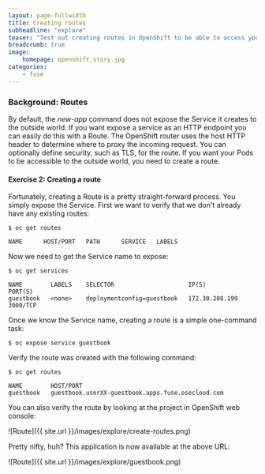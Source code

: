 ```yaml
---
layout: page-fullwidth
title: Creating routes
subheadline: "explore"
teaser: "Test out creating routes in OpenShift to be able to access your applications"
breadcrumb: true
image:
    homepage: openshift_story.jpg
categories:
    - fuse
---
```


### Background: Routes 

By default, the *new-app* command does not expose the Service it creates to the
outside world. If you want expose a service as an HTTP endpoint you can easily
do this with a Route. The OpenShift router uses the host HTTP header to
determine where to proxy the incoming request. You can optionally define
security, such as TLS, for the route. If you want your Pods to be accessible to
the outside world, you need to create a route.

#### Exercise 2: Creating a route

Fortunately, creating a Route is a pretty straight-forward process.  You simply
expose the Service. First we want to verify that we don't already have any
existing routes:

	$ oc get routes
    
    NAME      HOST/PORT   PATH      SERVICE   LABELS

Now we need to get the Service name to expose:

	$ oc get services

    NAME        LABELS    SELECTOR                     IP(S)            PORT(S)
    guestbook   <none>    deploymentconfig=guestbook   172.30.208.199   3000/TCP

Once we know the Service name, creating a route is a simple one-command task:

	$ oc expose service guestbook

Verify the route was created with the following command:

	$ oc get routes

    NAME        HOST/PORT      
    guestbook   guestbook.userXX-guestbook.apps.fuse.osecloud.com

You can also verify the route by looking at the project in OpenShift web console:

![Route]({{ site.url }}/images/explore/create-routes.png)

Pretty nifty, huh?  This application is now available at the above URL:

![Route]({{ site.url }}/images/explore/guestbook.png)